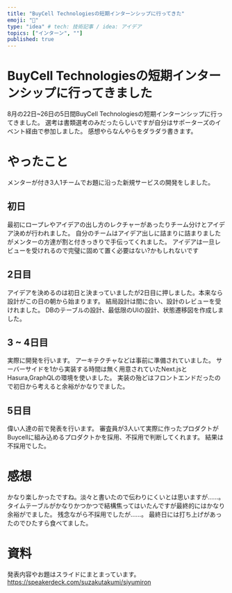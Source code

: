 ```yaml
---
title: "BuyCell Technologiesの短期インターンシップに行ってきた"
emoji: "🐣"
type: "idea" # tech: 技術記事 / idea: アイデア
topics: ["インターン", ""]
published: true
---
```


# BuyCell Technologiesの短期インターンシップに行ってきました
8月の22日~26日の5日間BuyCell Technologiesの短期インターンシップに行ってきました。
選考は書類選考のみだったらしいですが自分はサポーターズのイベント経由で参加しました。
感想やらなんやらをダラダラ書きます。

# やったこと
メンターが付き3人1チームでお題に沿った新規サービスの開発をしました。

## 初日
最初にロープレやアイデアの出し方のレクチャーがあったりチーム分けとアイデア決めが行われました。
自分のチームはアイデア出しに詰まりに詰まりましたがメンターの方達が割と付きっきりで手伝ってくれました。
アイデアは一旦レビューを受けれるので完璧に固めて置く必要はない?かもしれないです

## 2日目
アイデアを決めるのは初日と決まっていましたが2日目に押しました。本来なら設計がこの日の朝から始まります。
結局設計は間に合い、設計のレビューを受けれました。
DBのテーブルの設計、最低限のUIの設計、状態遷移図を作成しました。

## 3 ~ 4日目
実際に開発を行います。
アーキテクチャなどは事前に準備されていました。
サーバーサイドを1から実装する時間は無く用意されていたNext.jsとHasura,GraphQLの環境を使いました。
実装の殆どはフロントエンドだったので初日から考えると余裕がかなりでました。

## 5日目
偉い人達の前で発表を行います。
審査員が3人いて実際に作ったプロダクトがBuycellに組み込めるプロダクトかを採用、不採用で判断してくれます。
結果は不採用でした。

# 感想
かなり楽しかったですね。淡々と書いたので伝わりにくいとは思いますが……。
タイムテーブルがかなりかつかつで結構焦ってはいたんですが最終的にはかなり余裕がでました。
残念ながら不採用でしたが……。
最終日には打ち上げがあったのでひたすら食べてました。

# 資料
発表内容やお題はスライドにまとまっています。
https://speakerdeck.com/suzakutakumi/siyumiron